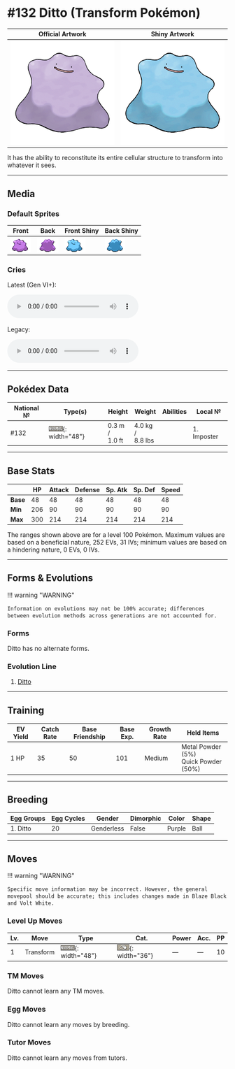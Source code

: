 # #132 Ditto (Transform Pokémon)

| Official Artwork | Shiny Artwork |
| --- | --- |
| ![Official Artwork](../assets/sprites/ditto/official_artwork.png "Ditto") | ![Shiny Artwork](../assets/sprites/ditto/official_artwork_shiny.png "Ditto") |

It has the ability to reconstitute its entire cellular structure to transform into whatever it sees.

---

## Media

### Default Sprites

| Front | Back | Front Shiny | Back Shiny |
| --- | --- | --- | --- |
| ![Front](../assets/sprites/ditto/front.gif "Ditto") | ![Back](../assets/sprites/ditto/back.gif "Ditto") | ![Front Shiny](../assets/sprites/ditto/front_shiny.gif "Ditto") | ![Back Shiny](../assets/sprites/ditto/back_shiny.gif "Ditto") |

### Cries

Latest (Gen VI+):

<audio controls>
<source src='../../assets/cries/ditto/latest.ogg' type='audio/ogg'>
  Your browser does not support the audio element.
</audio>

Legacy:

<audio controls>
<source src='../../assets/cries/ditto/legacy.ogg' type='audio/ogg'>
  Your browser does not support the audio element.
</audio>

---

## Pokédex Data

| National № | Type(s) | Height | Weight | Abilities | Local № |
|------------|---------|--------|--------|-----------|---------|
| #132 | ![normal](../assets/types/normal.png "Normal"){: width="48"} | 0.3 m /<br>1.0 ft | 4.0 kg /<br>8.8 lbs |  | 1. <span class="tooltip" title="It transforms itself into the Pokémon it is facing.">Imposter</span> | N/A |

---

## Base Stats
|   | HP | Attack | Defense | Sp. Atk | Sp. Def | Speed |
|---|----|--------|---------|---------|---------|-------|
| **Base** | 48 | 48 | 48 | 48 | 48 | 48 |
| **Min** | 206 | 90 | 90 | 90 | 90 | 90 |
| **Max** | 300 | 214 | 214 | 214 | 214 | 214 |

The ranges shown above are for a level 100 Pokémon. Maximum values are based on a beneficial nature, 252 EVs, 31 IVs; minimum values are based on a hindering nature, 0 EVs, 0 IVs.

---

## Forms & Evolutions

!!! warning "WARNING"

    Information on evolutions may not be 100% accurate; differences between evolution methods across generations are not accounted for.

### Forms

Ditto has no alternate forms.

### Evolution Line

1. [Ditto](ditto.md/)



---

## Training

| EV Yield | Catch Rate | Base Friendship | Base Exp. | Growth Rate | Held Items |
|----------|------------|-----------------|-----------|-------------|------------|
| 1 HP | 35 | 50 | 101 | Medium | <span class="tooltip" title="An item to be held by Ditto. Extremely fine yet hard, this odd powder boosts the Defense stat.">Metal Powder</span> (5%)<br><span class="tooltip" title="An item to be held by Ditto. Extremely fine yet hard, this odd powder boosts the Speed stat.">Quick Powder</span> (50%) |

---

## Breeding

| Egg Groups | Egg Cycles | Gender | Dimorphic | Color | Shape |
|------------|------------|--------|-----------|-------|-------|
| 1. Ditto | 20 | Genderless | False | Purple | Ball |

---

## Moves

!!! warning "WARNING"

    Specific move information may be incorrect. However, the general movepool should be accurate; this includes changes made in Blaze Black and Volt White.

### Level Up Moves

| Lv. | Move | Type | Cat. | Power | Acc. | PP |
| --- | --- | --- | --- | --- | --- | --- |
| 1 | <span class="tooltip" title="The user transforms into a copy of the foe right down to having the same move set.">Transform</span> | ![normal](../assets/types/normal.png "Normal"){: width="48"} | ![status](../assets/move_category/status.png "Status"){: width="36"} | — | — | 10 |

### TM Moves

Ditto cannot learn any TM moves.
### Egg Moves

Ditto cannot learn any moves by breeding.
### Tutor Moves

Ditto cannot learn any moves from tutors.
